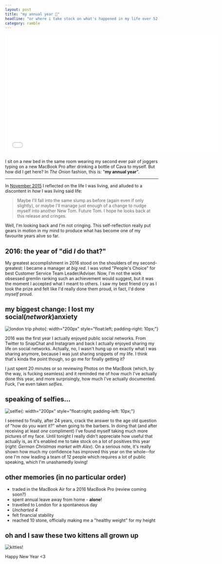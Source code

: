 ```yaml
---
layout: post
title: "my annual year 📖"
headline: "or where i take stock on what's happened in my life over 52 weeks in no particular order and in no particular coherent fashion"
category: ramble
---
```


<iframe width="700" height="394" src="//www.youtube.com/embed/Lm-rpaWkONI" frameborder="0" allowfullscreen="0"> </iframe>

I sit on a new bed in the same room wearing my second ever pair of joggers typing on a new MacBook Pro after drinking a bottle of Cava to myself. But how did I get here? In *The Onion* fashion, this is: "**my annual year**".

---

In [November 2015](/2015/11/16/time-passes) I reflected on the life I was living, and alluded to a discontent in *how* I was living said life:

> Maybe I'll
fall into the same slump as before (again even if only slightly), or maybe I'll
manage just enough of a change to nudge myself into another New Tom. Future Tom.
 I hope he looks back at this release and cringes.

Well, I'm looking back and I'm not cringing. This self-reflection really put gears in motion in my mind to produce what has become one of my favourite years alive so far.

## 2016: the year of "did *I* do that?"

My greatest accomplishment in 2016 stood on the shoulders of my second-greatest: I became a manager at *big red*. I was voted "People's Choice" for best Customer Service Team Leader/Adviser. Now, I'm not the work obsessed gremlin ranking such an achievement would suggest, but it was the moment I accepted what I meant to others. I saw my best friend cry as I took the prize and felt like I'd really done them proud, in fact, I'd done *myself* proud.

## my biggest change: I lost my social(*network*)anxiety

![london trip photo](http://s23.postimg.org/b8n1j2msb/IMG_0194.jpg){: width="200px" style="float:left; padding-right: 10px;"}

2016 was the first year I actually enjoyed public social networks. From Twitter to SnapChat and Instagram and back I actually enjoyed sharing my life on social networks. Actually, no, I wasn't hung up on exactly what I was sharing anymore, because I was just sharing snippets of my life. I think that's kinda the point though, so go me for finally getting it?

I just spent 20 minutes or so reviewing Photos on the MacBook (which, by the way, is fucking seamless) and it reminded me of how much I've actually done this year, and more surprisingly, how much I've actually documented. Fuck, I've even taken *selfies*.

## speaking of selfies...

![selfie](https://s23.postimg.org/hnm2fqti3/IMG_0289.jpg){: width="200px" style="float:right; padding-left: 10px;"}

I seemed to finally, after 24 years, crack the answer to the age old question of "how do you want it?" when going to the barbers. In doing that (and after receiving at least *one* compliment) I've found myself taking much more pictures of my face. Until tonight I really didn't appreciate how useful that actually is, as it's enabled me to take stock on a lot of positives this year (*right: German Christmas market with Alex*). On a serious note, it's really shown how much my confidence has improved this year on the whole--for one I'm now leading a team of 12 people which requires a lot of public speaking, which I'm unashamedly loving!

## other memories (in no particular order)

* traded in the MacBook Air for a 2016 MacBook Pro (review coming soon?)
* spent annual leave away from home - **alone**!
* travelled to London for a spontaneous day
* *Uncharted 4*
* felt financial stability
* reached 10 stone, officially making me a "healthy weight" for my height

## oh and I saw these two kittens all grown up

![kitties!](https://s23.postimg.org/jgoz42eor/IMG_0546.jpg)

Happy New Year <3
